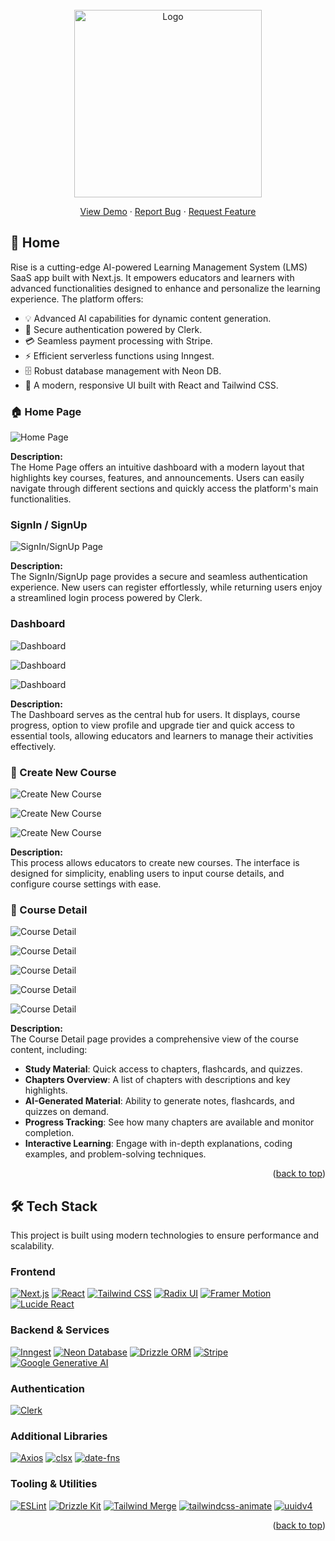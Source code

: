 <!-- PROJECT LOGO -->
<br />
<div align="center">
  <a href="https://github.com/othneildrew/Best-README-Template">
    <img src="public/RiseLogo.svg" alt="Logo" width="300" height="300">
  </a>
  <p align="center">
    <a href="">View Demo</a>
    ·
    <a href="https://github.com/ThanhDatVu111/Project-Rise/issues">Report Bug</a>
    ·
    <a href="https://github.com/ThanhDatVu111/Project-Rise/pulls">Request Feature</a>
  </p>
</div>

<!-- TABLE OF CONTENTS -->

<!-- ABOUT THE PROJECT -->
## 🚀 Home

Rise is a cutting-edge AI-powered Learning Management System (LMS) SaaS app built with Next.js. It empowers educators and learners with advanced functionalities designed to enhance and personalize the learning experience. The platform offers:

- 💡 Advanced AI capabilities for dynamic content generation.
- 🔐 Secure authentication powered by Clerk.
- 💳 Seamless payment processing with Stripe.
- ⚡ Efficient serverless functions using Inngest.
- 🗄️ Robust database management with Neon DB.
- 🎨 A modern, responsive UI built with React and Tailwind CSS.

### 🏠 Home Page

![Home Page](RisePic/1.png)

**Description:**  
The Home Page offers an intuitive dashboard with a modern layout that highlights key courses, features, and announcements. Users can easily navigate through different sections and quickly access the platform's main functionalities.


### SignIn / SignUp

![SignIn/SignUp Page](RisePic/2.png)

**Description:**  
The SignIn/SignUp page provides a secure and seamless authentication experience. New users can register effortlessly, while returning users enjoy a streamlined login process powered by Clerk.

### Dashboard

![Dashboard](RisePic/3.png)

![Dashboard](RisePic/4.png)

![Dashboard](RisePic/5.png)

**Description:**  
The Dashboard serves as the central hub for users. It displays, course progress, option to view profile and upgrade tier and quick access to essential tools, allowing educators and learners to manage their activities effectively.

### 📝 Create New Course

![Create New Course](RisePic/6.png)

![Create New Course](RisePic/7.png)

![Create New Course](RisePic/8.png)

**Description:**  
This process allows educators to create new courses. The interface is designed for simplicity, enabling users to input course details, and configure course settings with ease.

### 📝 Course Detail

![Course Detail](RisePic/9.png)

![Course Detail](RisePic/10.png)

![Course Detail](RisePic/11.png)

![Course Detail](RisePic/12.png)

![Course Detail](RisePic/13.png)

**Description:**  
The Course Detail page provides a comprehensive view of the course content, including:

- **Study Material**: Quick access to chapters, flashcards, and quizzes.  
- **Chapters Overview**: A list of chapters with descriptions and key highlights.  
- **AI-Generated Material**: Ability to generate notes, flashcards, and quizzes on demand.  
- **Progress Tracking**: See how many chapters are available and monitor completion.  
- **Interactive Learning**: Engage with in-depth explanations, coding examples, and problem-solving techniques.


<p align="right">(<a href="#readme-top">back to top</a>)</p>

## 🛠️ Tech Stack

This project is built using modern technologies to ensure performance and scalability.

### Frontend
[![Next.js][Next.js]][Next-url]
[![React][React.js]][React-url]
[![Tailwind CSS][Tailwind.css]][Tailwind-url]
[![Radix UI][Radix.ui]][Radix-url]
[![Framer Motion][Framer-motion]][Framer-motion-url]
[![Lucide React][Lucide.react]][Lucide-url]

### Backend & Services
[![Inngest][Inngest]][Inngest-url]
[![Neon Database][Neon.tech]][Neon-url]
[![Drizzle ORM][Drizzle.orm]][Drizzle-url]
[![Stripe][Stripe]][Stripe-url]
[![Google Generative AI][Google.ai]][Google.ai-url]

### Authentication
[![Clerk][Clerk.dev]][Clerk-url]

### Additional Libraries
[![Axios][Axios]][Axios-url]
[![clsx][clsx]][clsx-url]
[![date-fns][date-fns]][date-fns-url]

### Tooling & Utilities
[![ESLint][ESLint.com]][ESLint-url]
[![Drizzle Kit][Drizzle.kit]][Drizzle-url]
[![Tailwind Merge][Tailwind.merge]][Tailwind-merge-url]
[![tailwindcss-animate][Tailwind-animate]][Tailwind-animate-url]
[![uuidv4][uuidv4]][uuidv4-url]

<!-- MARKDOWN LINKS & BADGES -->
[Next.js]: https://img.shields.io/badge/Next.js-000000?style=for-the-badge&logo=nextdotjs&logoColor=white
[Next-url]: https://nextjs.org/

[React.js]: https://img.shields.io/badge/React-20232A?style=for-the-badge&logo=react&logoColor=61DAFB
[React-url]: https://reactjs.org/

[Tailwind.css]: https://img.shields.io/badge/Tailwind_CSS-38B2AC?style=for-the-badge&logo=tailwind-css&logoColor=white
[Tailwind-url]: https://tailwindcss.com/

[Radix.ui]: https://img.shields.io/badge/Radix_UI-292D3E?style=for-the-badge&logo=radix-ui&logoColor=white
[Radix-url]: https://www.radix-ui.com/

[Framer-motion]: https://img.shields.io/badge/Framer_Motion-0055FF?style=for-the-badge&logo=framer&logoColor=white
[Framer-motion-url]: https://www.framer.com/motion/

[Lucide.react]: https://img.shields.io/badge/Lucide_React-gray?style=for-the-badge
[Lucide-url]: https://lucide.dev/

[Inngest]: https://img.shields.io/badge/Inngest-3E4FF7?style=for-the-badge
[Inngest-url]: https://www.inngest.com/

[Neon.tech]: https://img.shields.io/badge/Neon-000000?style=for-the-badge&logo=postgresql&logoColor=white
[Neon-url]: https://neon.tech/

[Drizzle.orm]: https://img.shields.io/badge/Drizzle_ORM-C5F74F?style=for-the-badge&logo=drizzle&logoColor=black
[Drizzle-url]: https://orm.drizzle.team/

[Stripe]: https://img.shields.io/badge/Stripe-008CDD?style=for-the-badge&logo=stripe&logoColor=white
[Stripe-url]: https://stripe.com/

[Google.ai]: https://img.shields.io/badge/Google_Generative_AI-4285F4?style=for-the-badge&logo=google&logoColor=white
[Google.ai-url]: https://developers.generativeai.google/

[Clerk.dev]: https://img.shields.io/badge/Clerk-6C47FF?style=for-the-badge&logo=clerk&logoColor=white
[Clerk-url]: https://clerk.com/

[Axios]: https://img.shields.io/badge/Axios-5A29E4?style=for-the-badge&logo=axios&logoColor=white
[Axios-url]: https://axios-http.com/

[clsx]: https://img.shields.io/badge/clsx-lightgrey?style=for-the-badge
[clsx-url]: https://www.npmjs.com/package/clsx

[date-fns]: https://img.shields.io/badge/date--fns-5093E1?style=for-the-badge
[date-fns-url]: https://date-fns.org/

[ESLint.com]: https://img.shields.io/badge/ESLint-4B32C3?style=for-the-badge&logo=eslint&logoColor=white
[ESLint-url]: https://eslint.org/

[Drizzle.kit]: https://img.shields.io/badge/Drizzle_Kit-C5F74F?style=for-the-badge&logo=drizzle&logoColor=black
[Drizzle-url]: https://orm.drizzle.team/kit-docs/overview

[Tailwind.merge]: https://img.shields.io/badge/Tailwind_Merge-38B2AC?style=for-the-badge&logo=tailwindcss&logoColor=white
[Tailwind-merge-url]: https://www.npmjs.com/package/tailwind-merge

[Tailwind-animate]: https://img.shields.io/badge/tailwindcss--animate-38B2AC?style=for-the-badge&logo=tailwindcss&logoColor=white
[Tailwind-animate-url]: https://github.com/andrew--r/tailwindcss-animatecss

[uuidv4]: https://img.shields.io/badge/uuidv4-35495E?style=for-the-badge
[uuidv4-url]: https://www.npmjs.com/package/uuidv4

<p align="right">(<a href="#readme-top">back to top</a>)</p>


